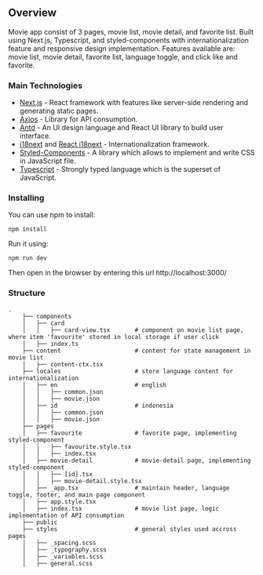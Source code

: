 ## Overview

Movie app consist of 3 pages, movie list, movie detail, and favorite list. Built using Next.js, Typescript, and styled-components with internationalization feature and responsive design implementation. Features available are: movie list, movie detail, favorite list, language toggle, and click like and favorite.


### Main Technologies

* [Next.js](https://nextjs.org/) - React framework with features like server-side rendering and generating static pages.
* [Axios](https://github.com/axios/axios) - Library for API consumption.
* [Antd](https://ant.design/) - An UI design language and React UI library to build user interface.
* [i18next](https://www.i18next.com/) and [React i18next](https://github.com/i18next/react-i18next) - Internationalization framework.
* [Styled-Components](https://styled-components.com/) - A library which allows to implement and write CSS in JavaScript file.
* [Typescript](https://www.typescriptlang.org/) - Strongly typed language which is the superset of JavaScript.


### Installing

You can use npm to install:

```
npm install
```

Run it using:

```
npm run dev
```
Then open in the browser by entering this url http://localhost:3000/


### Structure
```
.
    ├── components
    │   ├── card             
    │   │   ├── card-view.tsx       # component on movie list page, where item 'favourite' stored in local storage if user click 
    │   ├── index.ts            
    ├── content                     # content for state management in movie list
    │   ├── content-ctx.tsx         
    ├── locales                     # store language content for internationalization 
    │   ├── en                      # english
    │   │   ├── common.json
    │   │   ├── movie.json
    │   ├── id                      # indonesia
    │   │   ├── common.json
    │   │   ├── movie.json  
    ├── pages
    │   ├── favourite               # favorite page, implementing styled-component
    │   │   ├── favourite.style.tsx
    │   │   ├── index.tsx
    │   ├── movie-detail            # movie-detail page, implementing styled-component
    │   │   ├── [id].tsx
    │   │   ├── movie-detail.style.tsx
    │   ├── _app.tsx                # maintain header, language toggle, footer, and main page component
    │   ├── app.style.tsx           
    │   ├── index.tsx               # movie list page, logic implementation of API consumption
    ├── public 
    ├── styles                      # general styles used accross pages
    │   ├── _spacing.scss
    │   ├── _typography.scss  
    │   ├── _variables.scss  
    │   ├── general.scss  
```